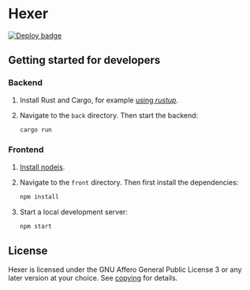 # Hexer

[![Deploy badge](https://github.com/hexil-org/hexer/actions/workflows/deploy.yaml/badge.svg)](https://github.com/hexil-org/hexer/actions/workflows/deploy.yaml)

## Getting started for developers

### Backend

1.  Install Rust and Cargo, for example [using
    _rustup_](https://www.rust-lang.org/tools/install).

2.  Navigate to the `back` directory. Then start the backend:

    ```sh
    cargo run
    ```

### Frontend

1.  [Install nodejs](https://nodejs.org/en/).

2.  Navigate to the `front` directory. Then first install the dependencies:

    ```sh
    npm install
    ```

3.  Start a local development server:

    ```sh
    npm start
    ```

## License

Hexer is licensed under the GNU Affero General Public License 3 or any later
version at your choice. See [copying](./COPYING.md) for details.
